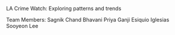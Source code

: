 LA Crime Watch: Exploring patterns and trends

Team Members:
Sagnik Chand
Bhavani Priya Ganji
Esiquio Iglesias  
Sooyeon Lee
